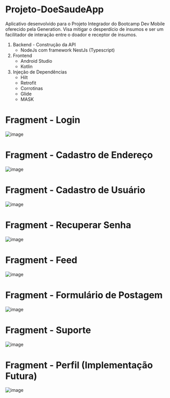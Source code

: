 # Projeto-DoeSaudeApp
Aplicativo desenvolvido para o Projeto Integrador do Bootcamp Dev Mobile oferecido pela Generation. Visa mitigar o desperdício de insumos e ser um facilitador de interação entre o doador e receptor de insumos.

1. Backend - Construção da API 
   - NodeJs com framework NestJs (Typescript)
2. Frontend
   - Android Studio
   - Kotlin
3. Injeção de Dependências
   - Hilt
   - Retrofit
   - Corrotinas
   - Glide
   - MASK



# Fragment - Login
![image](https://user-images.githubusercontent.com/62159849/198888946-576a6f9b-a230-4fbe-bfbc-cad248216176.png)
#


# Fragment - Cadastro de Endereço
![image](https://user-images.githubusercontent.com/62159849/198888995-2bbc1fb4-4a51-4fd6-ac8f-1011b6ddbd66.png)
#


# Fragment - Cadastro de Usuário
![image](https://user-images.githubusercontent.com/62159849/198889029-1fe35a37-e19a-4e7e-9a15-fdcec948c0e4.png)
#


# Fragment - Recuperar Senha
![image](https://user-images.githubusercontent.com/62159849/198889049-fba5013c-896f-4f94-ac6d-bbee12219dff.png)
#

# Fragment - Feed
![image](https://user-images.githubusercontent.com/62159849/198888896-f0ca5ea3-1e79-48b6-aa51-7fa394131931.png)
#

# Fragment - Formulário de Postagem
![image](https://user-images.githubusercontent.com/62159849/198888770-4efe6268-d3e7-4673-acaa-600e6023682b.png)
#

# Fragment - Suporte
![image](https://user-images.githubusercontent.com/62159849/198888839-85a9d7ba-f8c3-44e6-9543-817dc11b3023.png)
#

# Fragment - Perfil (Implementação Futura)
![image](https://user-images.githubusercontent.com/62159849/198888875-e6af6b0b-24a6-42d1-8238-489619db5530.png)
#
